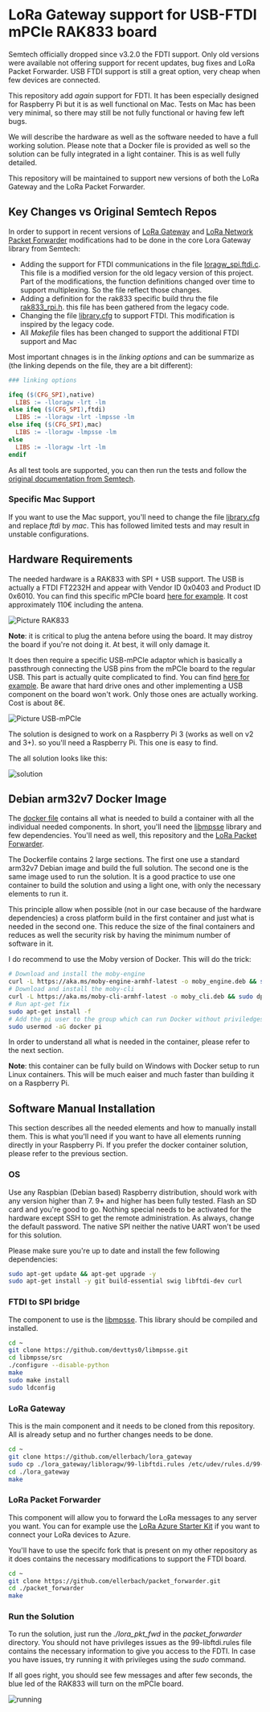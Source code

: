 # LoRa Gateway support for USB-FTDI mPCIe RAK833 board

Semtech officially dropped since v3.2.0 the FDTI support. Only old versions were available not offering support for recent updates, bug fixes and LoRa Packet Forwarder. USB FTDI support is still a great option, very cheap when few devices are connected.

This repository add *again* support for FDTI. It has been especially designed for Raspberry Pi but it is as well functional on Mac. Tests on Mac has been very minimal, so there may still be not fully functional or having few left bugs.

We will describe the hardware as well as the software needed to have a full working solution. Please note that a Docker file is provided as well so the solution can be fully integrated in a light container. This is as well fully detailed.

This repository will be maintained to support new versions of both the LoRa Gateway and the LoRa Packet Forwarder.

## Key Changes vs Original Semtech Repos

In order to support in recent versions of [LoRa Gateway](https://github.com/Lora-net/lora_gateway) and [LoRa Network Packet Forwarder](https://github.com/lora-net/packet_forwarder) modifications had to be done in the core Lora Gateway library from Semtech:

* Adding the support for FTDI communications in the file [loragw_spi.ftdi.c](libloragw\src\loragw_spi.ftdi.c). This file is a modified version for the old legacy version of this project. Part of the modifications, the function definitions changed over time to support multiplexing. So the file reflect those changes.
* Adding a definition for the rak833 specific build thru the file [rak833_rpi.h](libloragw\inc\rak833_rpi.h). this file has been gathered from the legacy code.
* Changing the file [library.cfg](libloragw\library.cfg) to support FTDI. This modification is inspired by the legacy code.
* All *Makefile* files has been changed to support the additional FTDI support and Mac

Most important chnages is in the *linking options* and can be summarize as (the linking depends on the file, they are a bit different):

```makefile
### linking options

ifeq ($(CFG_SPI),native)
  LIBS := -lloragw -lrt -lm
else ifeq ($(CFG_SPI),ftdi)
  LIBS := -lloragw -lrt -lmpsse -lm
else ifeq ($(CFG_SPI),mac)
  LIBS := -lloragw -lmpsse -lm
else
  LIBS := -lloragw -lrt -lm
endif
```

As all test tools are supported, you can then run the tests and follow the [original documentation from Semtech](original_readme.md).

### Specific Mac Support

If you want to use the Mac support, you'll need to change the file [library.cfg](libloragw\library.cfg) and replace *ftdi* by *mac*. This has followed limited tests and may result in unstable configurations.

## Hardware Requirements

The needed hardware is a RAK833 with SPI + USB support. The USB is actually a FTDI FT2232H and appear with Vendor ID 0x0403 and Product ID 0x6010.
You can find this specific mPCIe board [here for example](https://www.aliexpress.com/item/RAK833-SPI-USB-Industrial-Grade-Mini-PCIe-LoRa-Gateway-Concentrator-Module-SX1301-FT2232H-Chip-868-915MHz/32867370031.html). It cost approximately 110€ including the antena.

![Picture RAK833](/images/rak833.jpg)

**Note**: it is critical to plug the antena before using the board. It may distroy the board if you're not doing it. At best, it will only damage it.

It does then require a specific USB-mPCIe adaptor which is basically a passthrough connecting the USB pins from the mPCIe board to the regular USB. This part is actually quite complicated to find. You can find [here for example](https://www.aliexpress.com/item/Mini-PCI-Express-pcie-pci-express-PCI-E-Wireless-WWAN-to-USB-Adapter-Card-with-SIM/32657444139.html). Be aware that hard drive ones and other implementing a USB component on the board won't work. Only those ones are actually working. Cost is about 8€.

![Picture USB-mPCIe](/images/usb-ftdi.jpg)

The solution is designed to work on a Raspberry Pi 3 (works as well on v2 and 3+). so you'll need a Raspberry Pi. This one is easy to find.

The all solution looks like this:

![solution](/images/raspberry.jpg)

## Debian arm32v7 Docker Image

The [docker file](/docker/Dockerfile) contains all what is needed to build a container with all the individual needed components. In short, you'll need the [libmpsse](https://github.com/devttys0/libmpsse.git) library and few dependencies. You'll need as well, this repository and the [LoRa Packet Forwarder](https://github.com/ellerbach/packet_forwarder).

The Dockerfile contains 2 large sections. The first one use a standard arm32v7 Debian image and build the full solution. The second one is the same image used to run the solution. It is a good practice to use one container to build the solution and using a light one, with only the necessary elements to run it.

This principle allow when possible (not in our case because of the hardware dependencies) a cross platform build in the first container and just what is needed in the second one. This reduce the size of the final containers and reduces as well the security risk by having the minimum number of software in it.

I do recommend to use the Moby version of Docker. This will do the trick:

```bash
# Download and install the moby-engine
curl -L https://aka.ms/moby-engine-armhf-latest -o moby_engine.deb && sudo dpkg -i ./moby_engine.deb
# Download and install the moby-cli
curl -L https://aka.ms/moby-cli-armhf-latest -o moby_cli.deb && sudo dpkg -i ./moby_cli.deb
# Run apt-get fix
sudo apt-get install -f
# Add the pi user to the group which can run Docker without priviledges. Need to logoff and log on
sudo usermod -aG docker pi
```

In order to understand all what is needed in the container, please refer to the next section.

**Note**: this container can be fully build on Windows with Docker setup to run Linux containers. This will be much eaiser and much faster than building it on a Raspberry Pi.

## Software Manual Installation

This section describes all the needed elements and how to manually install them. This is what you'll need if you want to have all elements running directly in your Raspberry Pi. If you prefer the docker container solution, please refer to the previous section.

### OS

Use any Raspbian (Debian based) Raspberry distribution, should work with any version higher than 7. 9+ and higher has been fully tested. Flash an SD card and you're good to go. Nothing special needs to be activated for the hardware except SSH to get the remote administration. As always, change the default password. The native SPI neither the native UART won't be used for this solution.

Please make sure you're up to date and install the few following dependencies:

```bash
sudo apt-get update && apt-get upgrade -y
sudo apt-get install -y git build-essential swig libftdi-dev curl
```

### FTDI to SPI bridge

The component to use is the [libmpsse](https://github.com/devttys0/libmpsse.git). This library should be compiled and installed.

```bash
cd ~
git clone https://github.com/devttys0/libmpsse.git
cd libmpsse/src
./configure --disable-python
make
sudo make install
sudo ldconfig
```

### LoRa Gateway

This is the main component and it needs to be cloned from this repository. All is already setup and no further changes needs to be done.

```bash
cd ~
git clone https://github.com/ellerbach/lora_gateway
sudo cp ./lora_gateway/libloragw/99-libftdi.rules /etc/udev/rules.d/99-libftdi.rules
cd ./lora_gateway
make
```

### LoRa Packet Forwarder

This component will allow you to forward the LoRa messages to any server you want. You can for example use the [LoRa Azure Starter Kit](https://github.com/Azure/iotedge-lorawan-starterkit/) if you want to connect your LoRa devices to Azure.

You'll have to use the specifc fork that is present on my other repository as it does contains the necessary modifications to support the FTDI board.

```bash
cd ~
git clone https://github.com/ellerbach/packet_forwarder.git
cd ./packet_forwarder
make
```

### Run the Solution

To run the solution, just run the *./lora_pkt_fwd* in the *packet_forwarder* directory. You should not have privileges issues as the 99-libftdi.rules file contains the necessary information to give you access to the FDTI. In case you have issues, try running it with privileges using the *sudo* command.

If all goes right, you should see few messages and after few seconds, the blue led of the RAK833 will turn on the mPCIe board.

![running](/images/rapsberry.jpg)

